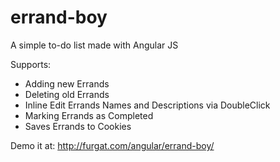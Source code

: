 # errand-boy
A simple to-do list made with Angular JS

Supports:
* Adding new Errands
* Deleting old Errands
* Inline Edit Errands Names and Descriptions via DoubleClick
* Marking Errands as Completed
* Saves Errands to Cookies

Demo it at: http://furgat.com/angular/errand-boy/
